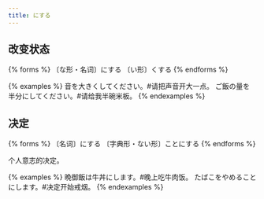 ```yaml
---
title: にする
---
```


## 改变状态

{% forms %}
〔な形・名词〕にする
〔い形〕くする
{% endforms %}

{% examples %}
音を大きくしてください。#请把声音开大一点。
ご飯の量を半分にしてください。#请给我半碗米板。
{% endexamples %}

## 决定

{% forms %}
〔名词〕にする
〔字典形・ない形〕ことにする
{% endforms %}

个人意志的决定。

{% examples %}
晩御飯は牛丼にします。#晚上吃牛肉饭。
たばこをやめることにします。#决定开始戒烟。
{% endexamples %}
